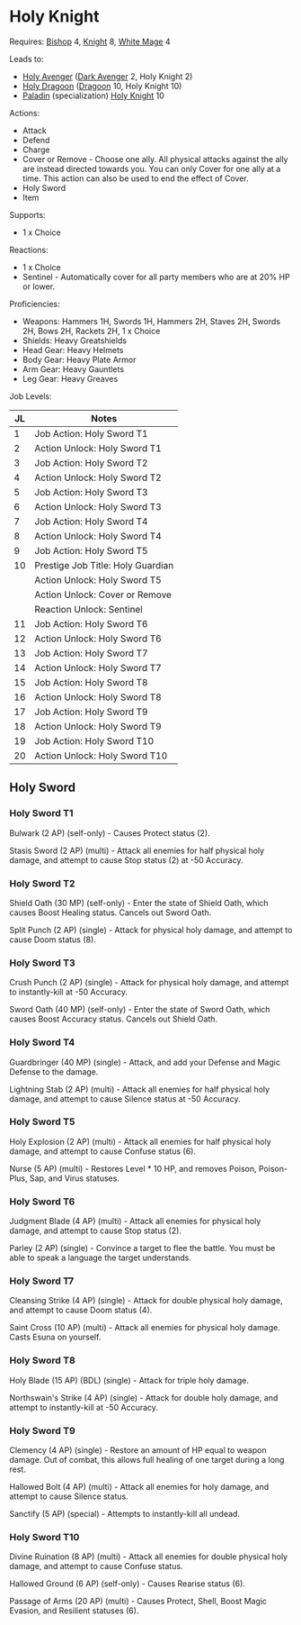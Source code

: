 # Holy Knight

Requires: [Bishop](/Jobs/JobDetails/Bishop.md) 4, [Knight](/Jobs/JobDetails/Knight.md) 8, [White Mage](/Jobs/JobDetails/WhiteMage.md) 4

Leads to:

- [Holy Avenger](/Jobs/JobDetails/HolyAvenger.md) ([Dark Avenger](/Jobs/JobDetails/DarkAvenger.md) 2, Holy Knight 2)
- [Holy Dragoon](/Jobs/JobDetails/HolyDragoon.md) ([Dragoon](/Jobs/JobDetails/Dragoon.md) 10, Holy Knight 10)
- [Paladin](/Jobs/JobDetails/Paladin.md) (specialization) [Holy Knight](/Jobs/JobDetails/HolyKnight.md) 10

Actions:

- Attack
- Defend
- Charge
- Cover or Remove - Choose one ally. All physical attacks against the ally are instead directed towards you. You can only Cover for one ally at a time. This action can also be used to end the effect of Cover.
- Holy Sword
- Item

Supports:

- 1 x Choice

Reactions:

- 1 x Choice
- Sentinel - Automatically cover for all party members who are at 20% HP or lower.

Proficiencies:

- Weapons: Hammers 1H, Swords 1H, Hammers 2H, Staves 2H, Swords 2H, Bows 2H, Rackets 2H, 1 x Choice
- Shields: Heavy Greatshields
- Head Gear: Heavy Helmets
- Body Gear: Heavy Plate Armor
- Arm Gear: Heavy Gauntlets
- Leg Gear: Heavy Greaves

Job Levels:

| JL | Notes |
| --- | --- |
| 1 | Job Action: Holy Sword T1
| 2 | Action Unlock: Holy Sword T1
| 3 | Job Action: Holy Sword T2
| 4 | Action Unlock: Holy Sword T2
| 5 | Job Action: Holy Sword T3
| 6 | Action Unlock: Holy Sword T3
| 7 | Job Action: Holy Sword T4
| 8 | Action Unlock: Holy Sword T4
| 9 | Job Action: Holy Sword T5
| 10 | Prestige Job Title: Holy Guardian
|    | Action Unlock: Holy Sword T5
|    | Action Unlock: Cover or Remove
|    | Reaction Unlock: Sentinel
| 11 | Job Action: Holy Sword T6
| 12 | Action Unlock: Holy Sword T6
| 13 | Job Action: Holy Sword T7
| 14 | Action Unlock: Holy Sword T7
| 15 | Job Action: Holy Sword T8
| 16 | Action Unlock: Holy Sword T8
| 17 | Job Action: Holy Sword T9
| 18 | Action Unlock: Holy Sword T9
| 19 | Job Action: Holy Sword T10
| 20 | Action Unlock: Holy Sword T10

## Holy Sword

### Holy Sword T1

Bulwark (2 AP) (self-only) - Causes Protect status (2).

Stasis Sword (2 AP) (multi) - Attack all enemies for half physical holy damage, and attempt to cause Stop status (2) at -50 Accuracy.

### Holy Sword T2

Shield Oath (30 MP) (self-only) - Enter the state of Shield Oath, which causes Boost Healing status. Cancels out Sword Oath.

Split Punch (2 AP) (single) - Attack for physical holy damage, and attempt to cause Doom status (8).

### Holy Sword T3

Crush Punch (2 AP) (single) - Attack for physical holy damage, and attempt to instantly-kill at -50 Accuracy.

Sword Oath (40 MP) (self-only) - Enter the state of Sword Oath, which causes Boost Accuracy status. Cancels out Shield Oath.

### Holy Sword T4

Guardbringer (40 MP) (single) - Attack, and add your Defense and Magic Defense to the damage.

Lightning Stab (2 AP) (multi) - Attack all enemies for half physical holy damage, and attempt to cause Silence status at -50 Accuracy.

### Holy Sword T5

Holy Explosion (2 AP) (multi) - Attack all enemies for half physical holy damage, and attempt to cause Confuse status (6).

Nurse (5 AP) (multi) - Restores Level * 10 HP, and removes Poison, Poison-Plus, Sap, and Virus statuses.

### Holy Sword T6

Judgment Blade (4 AP) (multi) - Attack all enemies for physical holy damage, and attempt to cause Stop status (2).

Parley (2 AP) (single) - Convince a target to flee the battle. You must be able to speak a language the target understands.

### Holy Sword T7

Cleansing Strike (4 AP) (single) - Attack for double physical holy damage, and attempt to cause Doom status (4).

Saint Cross (10 AP) (multi) - Attack all enemies for physical holy damage. Casts Esuna on yourself.

### Holy Sword T8

Holy Blade (15 AP) (BDL) (single) - Attack for triple holy damage.

Northswain's Strike (4 AP) (single) - Attack for double holy damage, and attempt to instantly-kill at -50 Accuracy.

### Holy Sword T9

Clemency (4 AP) (single) - Restore an amount of HP equal to weapon damage. Out of combat, this allows full healing of one target during a long rest.

Hallowed Bolt (4 AP) (multi) - Attack all enemies for holy damage, and attempt to cause Silence status.

Sanctify (5 AP) (special) - Attempts to instantly-kill all undead.

### Holy Sword T10

Divine Ruination (8 AP) (multi) - Attack all enemies for double physical holy damage, and attempt to cause Confuse status.

Hallowed Ground (6 AP) (self-only) - Causes Rearise status (6).

Passage of Arms (20 AP) (multi) - Causes Protect, Shell, Boost Magic Evasion, and Resilient statuses (6).
